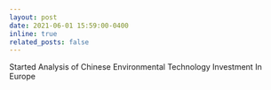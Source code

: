 ```yaml
---
layout: post
date: 2021-06-01 15:59:00-0400
inline: true
related_posts: false
---
```


Started Analysis of Chinese Environmental Technology Investment In Europe
